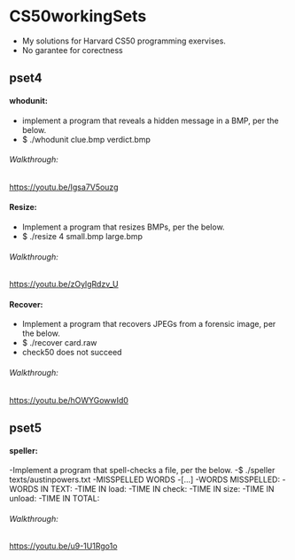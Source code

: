 # CS50workingSets
- My solutions for Harvard CS50 programming exervises.
- No garantee for corectness
## pset4
#### whodunit:
- implement a program that reveals a hidden message in a BMP, per the below. 
- $ ./whodunit clue.bmp verdict.bmp
###### Walkthrough:
https://youtu.be/Igsa7V5ouzg

#### Resize:
- Implement a program that resizes BMPs, per the below.
- $ ./resize 4 small.bmp large.bmp
###### Walkthrough:
https://youtu.be/zOylgRdzv_U

#### Recover: 
- Implement a program that recovers JPEGs from a forensic image, per the below.
- $ ./recover card.raw
- check50 does not succeed
###### Walkthrough:
https://youtu.be/hOWYGowwId0
## pset5
#### speller:
-Implement a program that spell-checks a file, per the below.
-$ ./speller texts/austinpowers.txt
-MISSPELLED WORDS
-[...]
-WORDS MISSPELLED:
-WORDS IN TEXT:
-TIME IN load:
-TIME IN check:
-TIME IN size:
-TIME IN unload:
-TIME IN TOTAL:
###### Walkthrough:
https://youtu.be/u9-1U1Rgo1o
